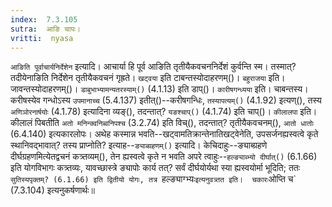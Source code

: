 ```yaml
---
index:  7.3.105
sutra:  आङि चापः।
vritti:  nyasa
---
```


`आङिति पूर्वाचार्यनिर्देशेन` इत्यादि। आचार्या हि पूर्व आङिति तृतीयैकवचननिर्देशं कुर्वन्ति स्म। तस्मात्? तदीयेनाङिति निर्देशेन तृतीयैकवचनं गृह्रते। `खट्वया` इति टाबन्तस्योदाहरणम्()। `बहुराजया` इति। जावन्तस्योदाहरणम्()। `डाबुभाभ्यामन्यतरस्याम्()` (4.1.13) इति डाप्()। `कारीषगन्ध्यया` इति। चाबन्तस्य। करीषस्येव गन्धोऽस्य `उपमानाच्च` (5.4.137) इतीत्()--करीषगन्धिः, `तस्यापत्यम्()` (4.1.92) इत्यण्(), तस्य `अणिञोरनार्षयोः` (4.1.78) इत्यादिना व्यङ्(), तदन्तात्? `यङश्चाप्()` (4.1.74) इति चाप्()। 
`कीलालपा` इति। कीलालं पिबतीति `अतो मनिन्क्वनिब्वनिपश्च` (3.2.74) इति विच्(), तदन्तात्? तृतीयैकवचनम्(), `आतो धातोः` (6.4.140) इत्यकारलोपः।
अथेह कस्मान्न भवति--खट्वामतिक्रान्तेनातिखट्वेनेति, उपसर्जनह्यस्वत्वे कृते स्थानिवद्भावात्? तस्य प्राप्नोति? इत्याह--`ङ्याब्ग्रहणम्()` इत्यादि। केचिदाहुः--ङ्याब्ग्रहणे दीर्घग्रहणमित्येतद्वचनं कत्र्तव्यम्(), तेन ह्यस्वत्वे कृते न भवति अपरे त्वाहुः--`हल्ङ्याब्भ्यो दीर्घात्()` (6.1.66) इति योगविभागः कत्र्तव्यः, यावच्छास्त्रे ङ्यापोः कार्य तत्? सर्वं दीर्घयोर्यथा स्या ह्यस्वयोर्मा भूदिति; ततः `सुतिस्यपृक्तम्? (6.1.66) इति द्वितीयो योगः, तत्र `हल्ङ्याग्भ्यः` इत्यनुवत्र्तत इति। 
चकारः `ओप्ति च` (7.3.104) इत्यनुकर्षणार्थः॥
